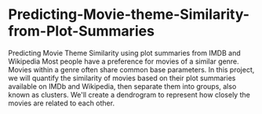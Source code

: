 # Predicting-Movie-theme-Similarity-from-Plot-Summaries
Predicting Movie Theme Similarity using plot summaries from IMDB and Wikipedia
Most people have a preference for movies of a similar genre. Movies within a genre often share common base parameters.
In this project, we will quantify the similarity of movies based on their plot summaries available on IMDb and Wikipedia, then separate them into groups, also known as clusters. We'll create a dendrogram to represent how closely the movies are related to each other.
